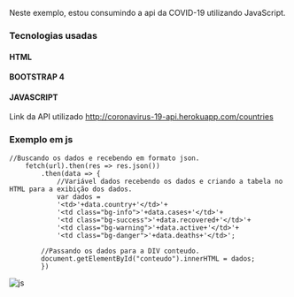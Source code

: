 
Neste exemplo, estou consumindo a api da COVID-19 utilizando JavaScript.

### Tecnologias usadas
#### HTML
#### BOOTSTRAP 4
#### JAVASCRIPT

Link da API utilizado http://coronavirus-19-api.herokuapp.com/countries

### Exemplo em js
```
//Buscando os dados e recebendo em formato json.
    fetch(url).then(res => res.json())
        .then(data => {
            //Variável dados recebendo os dados e criando a tabela no HTML para a exibição dos dados.
            var dados =
            '<td>'+data.country+'</td>'+
            '<td class="bg-info">'+data.cases+'</td>'+
            '<td class="bg-success">'+data.recovered+'</td>'+
            '<td class="bg-warning">'+data.active+'</td>'+
            '<td class="bg-danger">'+data.deaths+'</td>';
         
        //Passando os dados para a DIV conteudo.       
        document.getElementById("conteudo").innerHTML = dados;
        })
```

![js](https://user-images.githubusercontent.com/66228224/85178485-fb387680-b254-11ea-931f-c08f7e219d67.png)

